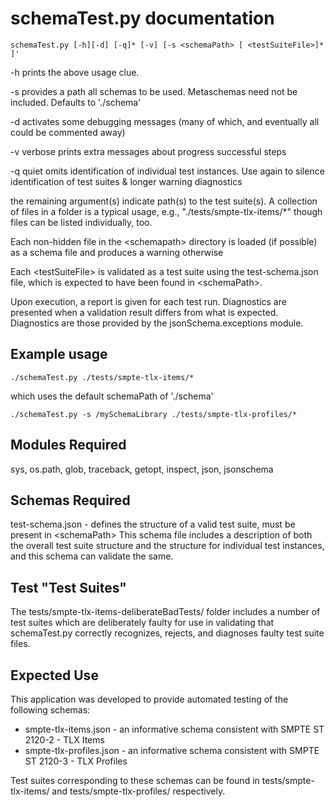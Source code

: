 # schemaTest.py documentation

```
schemaTest.py [-h][-d] [-q]* [-v] [-s <schemaPath> [ <testSuiteFile>]* ]'
```
  
  -h prints the above usage clue.
  
  -s provides a path all schemas to be used.  Metaschemas need not be included.  Defaults to './schema'
  
  -d activates some debugging messages (many of which, and eventually all could be commented away)
  
  -v verbose prints extra messages about progress successful steps
  
  -q quiet omits identification of individual test instances.  Use again to silence identification of test suites & longer warning diagnostics
  

  
  the remaining argument(s) indicate path(s) to the test suite(s).  A collection of files in a folder is a typical usage, e.g., "./tests/smpte-tlx-items/\*" though files can be listed individually, too.
  
  Each non-hidden file in the \<schemapath\> directory is loaded (if possible) as a schema file and produces a warning otherwise
  
  Each \<testSuiteFile\> is validated as a test suite using the test-schema.json file, which is expected to have been found in \<schemaPath\>.
  
  Upon execution, a report is given for each test run.  Diagnostics are presented when a validation result differs from what is expected.  Diagnostics are those provided by the jsonSchema.exceptions module.
  
  ## Example usage

```
./schemaTest.py ./tests/smpte-tlx-items/*
```
which uses the default schemaPath of './schema'

```
./schemaTest.py -s /mySchemaLibrary ./tests/smpte-tlx-profiles/*
```

  ## Modules Required
  sys, os.path, glob, traceback, getopt, inspect, json, jsonschema
  
  ## Schemas Required
  
  test-schema.json - defines the structure of a valid test suite, must be present in \<schemaPath\>
  This schema file includes a description of both the overall test suite structure and the structure for individual test instances, and this schema can validate the same.
  
  ## Test "Test Suites"
  
  The tests/smpte-tlx-items-deliberateBadTests/ folder includes a number of test suites which are deliberately faulty for use in validating that schemaTest.py correctly recognizes, rejects, and diagnoses faulty test suite files.
  
  ## Expected Use

This application was developed to provide automated testing of the following schemas:  
* smpte-tlx-items.json - an informative schema consistent with SMPTE ST 2120-2 - TLX Items
* smpte-tlx-profiles.json - an informative schema consistent with SMPTE ST 2120-3 - TLX Profiles

Test suites corresponding to these schemas can be found in tests/smpte-tlx-items/ and tests/smpte-tlx-profiles/ respectively.
